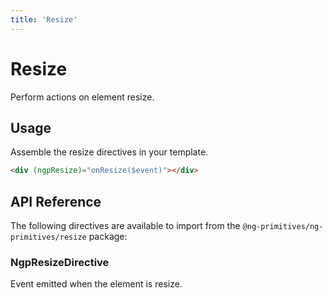 ```yaml
---
title: 'Resize'
---
```


# Resize

Perform actions on element resize.

<docs-example name="resize"></docs-example>

## Usage

Assemble the resize directives in your template.

```html
<div (ngpResize)="onResize($event)"></div>
```

## API Reference

The following directives are available to import from the `@ng-primitives/ng-primitives/resize` package:

### NgpResizeDirective

<ResponseField name="ngpResize" type="boolean">
  Event emitted when the element is resize.
</ResponseField>
